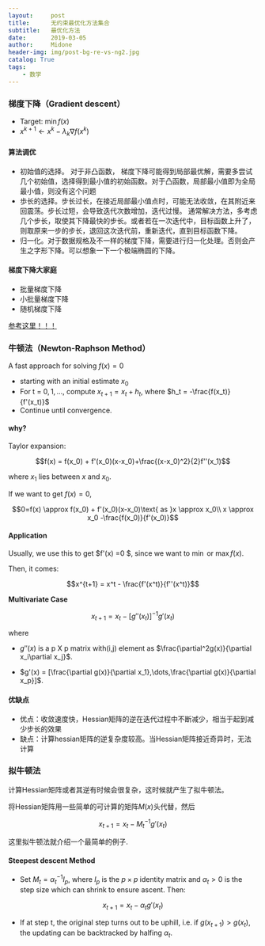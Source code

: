 ```yaml
---
layout:     post
title:      无约束最优化方法集合
subtitle:   最优化方法
date:       2019-03-05
author:     Midone
header-img: img/post-bg-re-vs-ng2.jpg
catalog: True
tags:
    - 数学
---
```

### 梯度下降（Gradient descent）

- Target: $\min f(x)$
- $x^{k+1} \leftarrow x^k - \lambda_k\nabla f(x^k)$

#### 算法调优
- 初始值的选择。 对于非凸函数， 梯度下降可能得到局部最优解，需要多尝试几个初始值，选择得到最小值的初始函数。对于凸函数，局部最小值即为全局最小值，则没有这个问题
- 歩长的选择。步长过长，在接近局部最小值点时，可能无法收敛，在其附近来回震荡。步长过短，会导致迭代次数增加，迭代过慢。 通常解决方法，多考虑几个步长，取使其下降最快的步长。或者若在一次迭代中，目标函数上升了，则取原来一步的步长，退回这次迭代前，重新迭代，直到目标函数下降。
- 归一化。对于数据规格及不一样的梯度下降，需要进行归一化处理。否则会产生之字形下降。可以想象一下一个极端椭圆的下降。

#### 梯度下降大家庭
- 批量梯度下降
- 小批量梯度下降
- 随机梯度下降

[参考这里！！！](https://www.cnblogs.com/lliuye/p/9451903.html)

### 牛顿法（Newton-Raphson Method）

A fast approach for solving $f(x)=0$

- starting with an initial estimate $x_0$
- For t = $0,1,\dots$, compute $x_{t+1} = x_t + h_t$, where $h_t = -\frac{f(x_t)}{f'(x_t)}$
- Continue until convergence.

#### why?

Taylor expansion:

$$f(x) = f(x_0) + f'(x_0)(x-x_0)+\frac{(x-x_0)^2}{2}f''(x_1)$$

where $x_1$ lies between $x$ and $x_0$.

If we want to get $f(x)=0$,

$$0=f(x) \approx f(x_0) + f'(x_0)(x-x_0)\text{ as }x \approx x_0\\
x \approx x_0 -\frac{f(x_0)}{f'(x_0)}$$

#### Application

Usually, we use this to get $f'(x) =0 $, since we want to $\min \text{ or }\max f(x)$.

Then, it comes:

$$x^{t+1} = x^t - \frac{f'(x^t)}{f''(x^t)}$$

**Multivariate Case**

$$x_{t+1}=x_t - [g''(x_t)]^{-1}g'(x_t)$$

where
- $g''(x)$ is a p X p matrix with(i,j) element as $\frac{\partial^2g(x)}{\partial x_i\partial x_j}$. 

- $g'(x) = [\frac{\partial g(x)}{\partial x_1},\dots,\frac{\partial g(x)}{\partial x_p}]$. 

#### 优缺点

- 优点：收敛速度快，Hessian矩阵的逆在迭代过程中不断减少，相当于起到减少步长的效果
- 缺点：计算hessian矩阵的逆复杂度较高。当Hessian矩阵接近奇异时，无法计算

### 拟牛顿法

计算Hessian矩阵或者其逆有时候会很复杂，这时候就产生了拟牛顿法。

将Hessian矩阵用一些简单的可计算的矩阵$M(x)$头代替，然后

$$x_{t+1}=x_t - M_t^{-1}g'(x_t)$$

这里拟牛顿法就介绍一个最简单的例子.

#### Steepest descent Method

- Set $M_t=\alpha_t^{-1}I_p$, where $I_p$ is the $p \times p$ identity matrix and $\alpha_t > 0$ is the step size which can shrink to ensure ascent. Then:

$$x_{t+1} = x_t - \alpha_tg'(x_t)$$

- If at step t, the original step turns out to be uphill, i.e. if $g(x_{t+1}) > g(x_t)$, the updating can be backtracked by halfing $\alpha_t$.
